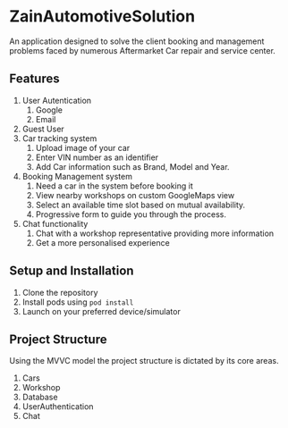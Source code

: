 # ZainAutomotiveSolution
An application designed to solve the client booking and management problems faced by numerous Aftermarket Car repair and service center. 

## Features

1. User Autentication
    1. Google
    2. Email 
  3. Guest User
2. Car tracking system
    1. Upload image of your car 
    2. Enter VIN number as an identifier
    3. Add Car information such as Brand, Model and Year.
3. Booking Management system
    1. Need a car in the system before booking it
    2. View nearby workshops on custom GoogleMaps view
    3. Select an available time slot based on mutual availability. 
    4. Progressive form to guide you through the process. 
4. Chat functionality
    1. Chat with a workshop representative providing more information 
    2. Get a more personalised experience 
    
    
## Setup and Installation
1. Clone the repository
2. Install pods using `pod install`
3. Launch on your preferred device/simulator


## Project Structure
Using the MVVC model the project structure is dictated by its core areas. 
1. Cars
2. Workshop
3. Database
4. UserAuthentication
5. Chat

